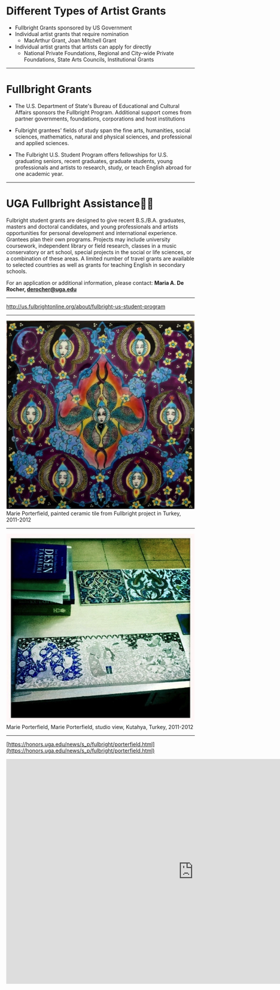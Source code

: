 # Different Types of Artist Grants

- Fullbright Grants sponsored by US Government
- Individual artist grants that require nomination
	- MacArthur Grant, Joan Mitchell Grant
- Individual artist grants that artists can apply for directly
	- National Private Foundations, Regional and City-wide Private Foundations, 
State Arts Councils, Institutional Grants

---
# Fullbright Grants

- The U.S. Department of State's Bureau of Educational and Cultural Affairs sponsors the Fullbright Program.  Additional support comes from partner governments, foundations, corporations and host institutions

- Fulbright grantees' fields of study span the fine arts, humanities, social sciences, mathematics, natural and physical sciences, and professional and applied sciences.

- The Fulbright U.S. Student Program offers fellowships for U.S. graduating seniors, recent graduates, graduate students, young professionals and artists to research, study, or teach English abroad for one academic year.

---
# UGA Fullbright Assistance
Fulbright student grants are designed to give recent B.S./B.A. graduates, masters and doctoral candidates, and young professionals and artists opportunities for personal development and international experience. Grantees plan their own programs. Projects may include university coursework, independent library or field research, classes in a music conservatory or art school, special projects in the social or life sciences, or a combination of these areas. A limited number of travel grants are available to selected countries as well as grants for teaching English in secondary schools.

For an application or additional information, please contact:
**Maria A. De Rocher, derocher@uga.edu**

---

http://us.fulbrightonline.org/about/fulbright-us-student-program

---
![](porterfield.png)
Marie Porterfield, painted ceramic tile from Fullbright project in Turkey, 2011-2012

---
![](porterfield-studio.png)
Marie Porterfield, Marie Porterfield, studio view, Kutahya, Turkey, 2011-2012

---
[https://honors.uga.edu/news/s_p/fulbright/porterfield.html](https://honors.uga.edu/news/s_p/fulbright/porterfield.html)

<iframe width="1000" height="600" frameborder="0" src="https://honors.uga.edu/news/s_p/fulbright/porterfield.html"><iframe>

---
[]()
<iframe width="1000" height="600" frameborder="0" src=""><iframe>

---
[https://kutahyailluminated.wordpress.com](https://kutahyailluminated.wordpress.com)
<iframe width="1000" height="600" frameborder="0" src="https://kutahyailluminated.wordpress.com"><iframe>

---
# Individual Artist Grants with direct application process:## Grants from National Private Foundations:
- Creative Capital Foundation, $10,000 and up
- Pollack-Krasner Foundation, $10,000 and up

Pollack-Krasner application:

Artists can apply to The Pollock-Krasner Foundation by submitting an online application. Requirements for consideration are the application form, a cover letter, a current resume including an exhibition record, and ten digital images of current work with a corresponding identification list.  

---
[http://www.pkf.org/grant.html](http://www.pkf.org/grant.html)
<iframe width="1000" height="600" frameborder="0" src="http://www.pkf.org/grant.html"><iframe>

---
# Regional and City-wide Private Foundations:
- Pew Fellowships in the Arts for Pennsylvania artists - $60,000
- Kresge Artist Fellowships for Detroit artists- $25,000

# Georgia Private Foundations:

- Hudgens Prize for Georgia artists - $50,000
- Idea Capital for Atlanta artists - $500-2,000
- Flux Projects - $100-30,000

---
[]()
<iframe width="1000" height="600" frameborder="0" src=""><iframe>

http://thehudgens.org/the-hudgens-prize/hudgens-prize-finalists/

---
[http://gyunhur.com/artwork/2258938_Spring_Hiatus.html](http://gyunhur.com/artwork/2258938_Spring_Hiatus.html)
<iframe width="1000" height="600" frameborder="0" src="http://gyunhur.com/artwork/2258938_Spring_Hiatus.html"><iframe>

---
# 32 States Give Grants to Individual Artists

Alabama: \$5000, Arizona,  Colorado: \$2500, Connecticut, D.C., Delaware, Florida, Idaho, Indiana, Iowa, Kentucky, Louisiana, Maine, Maryland: $1,000 & $3,000 & $5,000, Massachusetts - $5,000; Minnesota -$2,000 to $10,000, Mississippi - $2,000 to $10,000, Montana, Nebraska, Nevada- $5,000, New Jersey, New York - $7,000, North Dakota, $2,500, Ohio, Pennsylvania - $10,000, Rhode Island, South Carolina, South Dakota, Texas  (Houston) -$2,000 & $5000, Wyoming,  Wisconsin - $8,000, West Virginia – $3,500, Virginia – $5,000

---
# Maryland Arts Council Application Form

- Web-based Application Form
- Hard copy of The Individual Artist Awards Application Form signed and mailed
- Images: 

**Visual Arts applicants must submit work samples as digital images.** Applicants must submit eight digital images depicting work completed after **July 27, 2012** (no works in progress). These **eight** images may include up to four detail shots. **No signatures or legible names may appear in the digital images or the application will be disqualified.** Images must be uploaded to the online application in the Work Sample Sheet tab within CueRate. The title, date of completion, dimensions, and materials of each work must be provided through the online CueRate Application. No composite images will be reviewed. A composite image is a single image file that is comprised of multiple images. A work sample with composite images will be disqualified. Images will be shown in the order they are uploaded, four at a time and will appear as you see them in image preview on the application.  

- Use the following specifications: Dimensions: 1240 pixels x 1240 pixels (maximum) File Size: 4.0 MB maximum for each image.  File Format: .jpg.  Resolution: 72dpi

---
# My Experience as a Panelist for the Mid-Atlantic Arts Foundation

- Four panelists from outside of Mid-Atlantic region
- No artist names or identifying information given
- Review is based on images of work and the quality of the photographic documentation 
- Review process occurred in several rounds
- In the first review, we simply scored the artists, and were given a short accompanying text if it was asked for by the panelists
- In the second review, we looked at the artists that received the highest scores, and had more discussion among the panelists
- Lots of disagreement – a different panel would result in different finalists

---
[http://kayhwang.com/sclp_1.html](http://kayhwang.com/sclp_1.html) 

<iframe width="1000" height="600" frameborder="0" src=""><iframe>

---
# Institutional Grants and Awards:

## UGA Grants and Awards:  

- Mary Rosenblatt Award for graduates students & undergraduates,  $500 
- Willson Center Graduate Research Award, $1,250
- CURO Undergraduate Research Assistantships, $1,000

---
[http://curo.uga.edu/CURO_Research_Assistantship](http://curo.uga.edu/CURO_Research_Assistantship)
<iframe width="1000" height="600" frameborder="0" src="http://curo.uga.edu/CURO_Research_Assistantship"><iframe>
